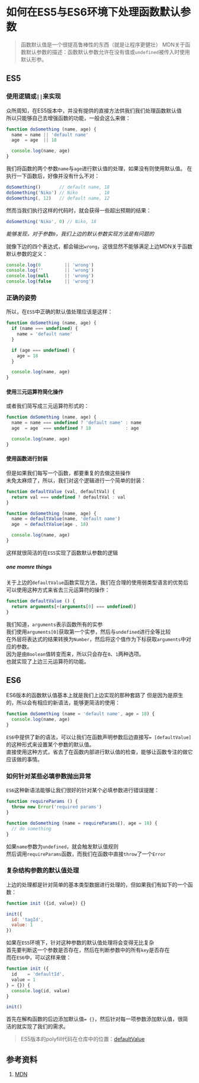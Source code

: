 # 如何在ES5与ES6环境下处理函数默认参数

> 函数默认值是一个很提高鲁棒性的东西（就是让程序更健壮）
> MDN关于函数默认参数的描述：函数默认参数允许在没有值或`undefined`被传入时使用默认形参。

## ES5

### 使用逻辑或`||`来实现

众所周知，在ES5版本中，并没有提供的直接方法供我们我们处理函数默认值  
所以只能够自己去增强函数的功能，一般会这么来做：
```javascript
function doSomething (name, age) {
  name = name || 'default name'
  age  = age  || 18

  console.log(name, age)
}
```

我们将函数的两个参数`name`与`age`进行默认值的处理，如果没有则使用默认值。
在执行一下函数后，好像并没有什么不对：
```javascript
doSomething()       // default name, 18
doSomething('Niko') // Niko        , 18
doSomething(, 12)   // default name, 12
```

然而当我们执行这样的代码时，就会获得一些超出预期的结果：
```javascript
doSomething('Niko', 0) // Niko, 18
```
*能够发现，对于参数`0`，我们上边的默认参数实现方法是有问题的*

就像下边的四个表达式，都会输出`wrong`，这很显然不能够满足上边MDN关于函数默认参数的定义：
```javascript
console.log(0         || 'wrong')
console.log(''        || 'wrong')
console.log(null      || 'wrong')
console.log(false     || 'wrong')
```

### 正确的姿势

所以，在`ES5`中正确的默认值处理应该是这样：
```javascript
function doSomething (name, age) {
  if (name === undefined) {
    name = 'default name'
  }

  if (age === undefined) {
    age = 18
  }

  console.log(name, age)
}
```

#### 使用三元运算符简化操作

或者我们简写成三元运算符形式的：

```javascript
function doSomething (name, age) {
  name = name === undefined ? 'default name' : name
  age  = age  === undefined ? 18             : age

  console.log(name, age)
}
```

#### 使用函数进行封装

但是如果我们每写一个函数，都要重复的去做这些操作  
未免太麻烦了，所以，我们对这个逻辑进行一个简单的封装：

```javascript
function defaultValue (val, defaultVal) {
  return val === undefined ? defaultVal : val
}

function doSomething (name, age) {
  name = defaultValue(name, 'default name')
  age  = defaultValue(age , 18)

  console.log(name, age)
}
```
这样就很简洁的在`ES5`实现了函数默认参数的逻辑  

##### one momre things

关于上边的`defaultValue`函数实现方法，我们在合理的使用弱类型语言的优势后  
可以使用这种方式来省去三元运算符的操作：
```javascript
function defaultValue () {
  return arguments[+(arguments[0] === undefined)]
}
```

我们知道，`arguments`表示函数所有的实参  
我们使用`arguments[0]`获取第一个实参，然后与`undefined`进行全等比较  
在外层将表达式的结果转换为`Number`，然后将这个值作为下标获取`arguments`中对应的参数。  
因为是由`Boolean`值转变而来，所以只会存在`0`、`1`两种选项。  
也就实现了上边三元运算符的功能。  

## ES6

ES6版本的函数默认值基本上就是我们上边实现的那种套路了
但是因为是原生的，所以会有相应的新语法，能够更简洁的使用：
```javascript
function doSomething (name = 'default name', age = 18) {
  console.log(name, age)
}
```

`ES6`中提供了新的语法，可以让我们在函数声明参数后边直接写`= [defaultValue]`的这种形式来设置某个参数的默认值。  
直接使用这种方式，省去了在函数内部进行默认值的检查，能够让函数专注的做它应该做的事情。  

### 如何针对某些必填参数抛出异常

`ES6`这种新语法能够让我们很好的针对某个必填参数进行错误提醒：  
```javascript
function requireParams () {
  throw new Error('required params')
}

function doSomething (name = requireParams(), age = 18) {
  // do something
}
```

如果`name`参数为`undefined`，就会触发默认值规则  
然后调用`requireParams`函数，而我们在函数中直接`throw`了一个`Error`

### 复杂结构参数的默认值处理

上边的处理都是针对简单的基本类型数据进行处理的，但如果我们有如下的一个函数：
```javascript
function init ({id, value}) {}

init({
  id: 'tagId',
  value: 1
})
```

如果在`ES5`环境下，针对这种参数的默认值处理将会变得无比复杂  
首先要判断这一个参数是否存在，然后在判断参数中的所有`key`是否存在  
而在`ES6`中，可以这样来做：  
```javascript
function init ({
  id    = 'defaultId',
  value = 1
} = {}) {
  console.log(id, value)
}

init()
```

首先在解构函数的后边添加默认值`= {}`，然后针对每一项参数添加默认值，很简洁的就实现了我们的需求。

> ES5版本的polyfill代码在仓库中的位置：[defaultValue](https://github.com/Jiasm/notebook/blob/master/javascript/es5-default-value-polyfill.js)

## 参考资料

1. [MDN](https://developer.mozilla.org/en-US/docs/Web/JavaScript/Reference/Functions/Default_parameters)
